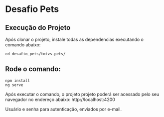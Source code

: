 # Desafio Pets

## Execução do Projeto
Após clonar o projeto, instale todas as dependencias executando o comando abaixo:
 
```
cd desafio_pets/totvs-pets/
```
## Rode o comando:
 
```
npm install
ng serve
```
Após executar o comando, o projeto projeto poderá ser acessado pelo seu navegador no endereço abaixo:
http://localhost:4200 

Usuário e senha para autenticação, enviados por e-mail.
